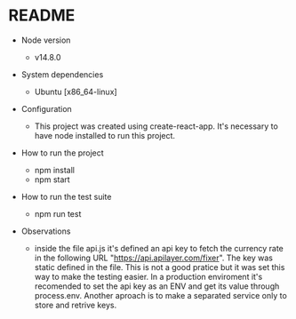 # README

* Node version
	* v14.8.0

* System dependencies
	* Ubuntu [x86_64-linux]

* Configuration
	* This project was created using create-react-app. It's necessary to have node installed to run this project.

* How to run the project
	* npm install
	* npm start

* How to run the test suite
  * npm run test

* Observations
  * inside the file api.js it's defined an api key to fetch the currency rate in the following URL "https://api.apilayer.com/fixer". The key was static defined in the file. This is not a good pratice but it was set this way to make the testing easier. In a production enviroment it's recomended to set the api key as an ENV and get its value through process.env. Another aproach is to make a separated service only to store and retrive keys.